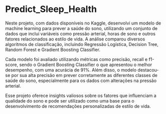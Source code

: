 # Predict_Sleep_Health
Neste projeto, com dados disponíveis no Kaggle, desenvolvi um modelo de machine learning para prever a saúde do sono, utilizando um conjunto de dados que inclui variáveis como pressão arterial, horas de sono e outros fatores relacionados ao estilo de vida. A análise comparou diversos algoritmos de classificação, incluindo Regressão Logística, Decision Tree, Random Forest e Gradient Boosting Classifier.

Cada modelo foi avaliado utilizando métricas como precisão, recall e f1-score, sendo o Gradient Boosting Classifier o que apresentou o melhor desempenho, com uma acurácia de 91%. Além disso, o modelo destacou-se por sua alta precisão em prever corretamente as diferentes classes de saúde do sono, especialmente para os dados com alterações na pressão arterial.

Esse projeto oferece insights valiosos sobre os fatores que influenciam a qualidade do sono e pode ser utilizado como uma base para o desenvolvimento de recomendações personalizadas de estilo de vida.

